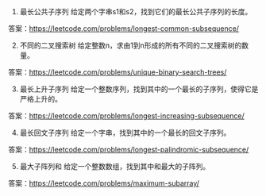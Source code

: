 

1. 最长公共子序列
给定两个字串s1和s2，找到它们的最长公共子序列的长度。

答案：https://leetcode.com/problems/longest-common-subsequence/

2. 不同的二叉搜索树
给定整数n，求由1到n形成的所有不同的二叉搜索树的数量。

答案：https://leetcode.com/problems/unique-binary-search-trees/

3. 最长上升子序列
给定一个整数序列，找到其中的一个最长的子序列，使得它是严格上升的。

答案：https://leetcode.com/problems/longest-increasing-subsequence/

4. 最长回文子序列
给定一个字串，找到其中的一个最长的回文子序列。

答案：https://leetcode.com/problems/longest-palindromic-subsequence/

5. 最大子阵列和
给定一个整数数组，找到其中和最大的子阵列。

答案：https://leetcode.com/problems/maximum-subarray/